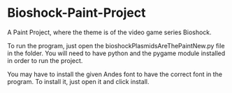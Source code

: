 # Bioshock-Paint-Project
A Paint Project, where the theme is of the video game series Bioshock.

To run the program, just open the bioshockPlasmidsAreThePaintNew.py file in the folder. You will need to have python and the pygame
module installed in order to run the project.

You may have to install the given Andes font to have the correct font in the program. To install it, just open it and click install.    
